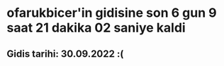 # ofarukbicer'in gidisine son 6 gun 9 saat 21 dakika 02 saniye kaldi

## Gidis tarihi: 30.09.2022 :(